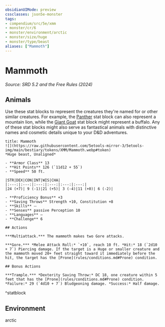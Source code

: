 ```yaml
---
obsidianUIMode: preview
cssclasses: json5e-monster
tags:
- compendium/src/5e/xmm
- monster/cr/6
- monster/environment/arctic
- monster/size/huge
- monster/type/beast
aliases: ["Mammoth"]
---
```

# Mammoth
*Source: SRD 5.2 and the Free Rules (2024)*  

## Animals

Use these stat blocks to represent the creatures they're named for or other similar creatures. For example, the [Panther](compendium/bestiary/beast/panther-xmm.md) stat block can also represent a mountain lion, while the [Giant Goat](compendium/bestiary/beast/giant-goat-xmm.md) stat block might represent a buffalo. Any of these stat blocks might also serve as fantastical animals with distinctive names and cosmetic details unique to your D&D adventures.

```ad-statblock
title: Mammoth
![](https://raw.githubusercontent.com/5etools-mirror-3/5etools-img/main/bestiary/tokens/XMM/Mammoth.webp#token)
*Huge beast, Unaligned*

- **Armor Class** 13
- **Hit Points** 126 (`11d12 + 55`)
- **Speed** 50 ft.

|STR|DEX|CON|INT|WIS|CHA|
|:---:|:---:|:---:|:---:|:---:|:---:|
|24 (+7)| 9 (-1)|21 (+5)| 3 (-4)|11 (+0)| 6 (-2)|

- **Proficiency Bonus** +3
- **Saving Throws** Strength +10, Constitution +8
- **Skills** ⏤
- **Senses** passive Perception 10
- **Languages** —
- **Challenge** 6

## Actions

***Multiattack.*** The mammoth makes two Gore attacks.

***Gore.*** *Melee Attack Roll:* `+10`, reach 10 ft. *Hit:* 18 (`2d10 + 7`) Piercing damage. If the target is a Huge or smaller creature and the mammoth moved 20+ feet straight toward it immediately before the hit, the target has the [Prone](rules/conditions.md#Prone) condition.

## Bonus Actions

***Trample.*** *Dexterity Saving Throw:* DC 18, one creature within 5 feet that has the [Prone](rules/conditions.md#Prone) condition. *Failure:* 29 (`4d10 + 7`) Bludgeoning damage. *Success:* Half damage.
```
^statblock

## Environment

arctic